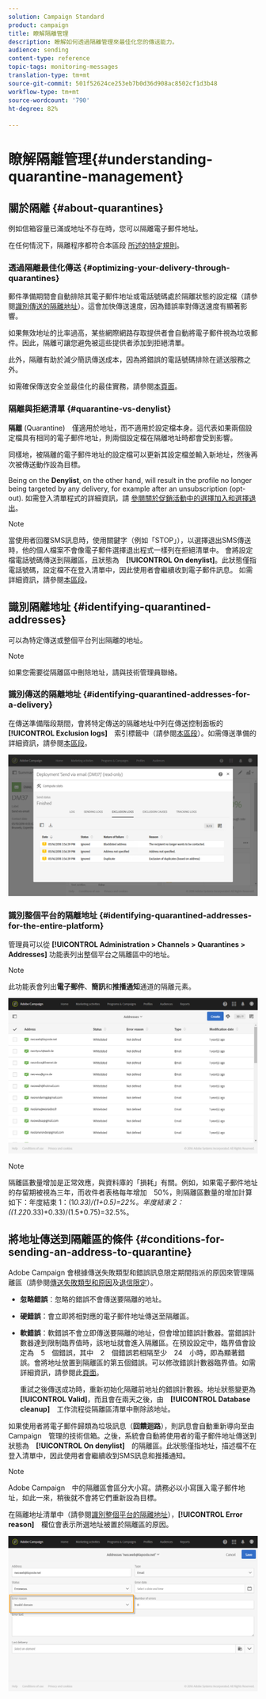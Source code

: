 ```yaml
---
solution: Campaign Standard
product: campaign
title: 瞭解隔離管理
description: 瞭解如何透過隔離管理來最佳化您的傳送能力。
audience: sending
content-type: reference
topic-tags: monitoring-messages
translation-type: tm+mt
source-git-commit: 501f52624ce253eb7b0d36d908ac8502cf1d3b48
workflow-type: tm+mt
source-wordcount: '790'
ht-degree: 82%

---
```



# 瞭解隔離管理{#understanding-quarantine-management}

## 關於隔離 {#about-quarantines}

例如信箱容量已滿或地址不存在時，您可以隔離電子郵件地址。

在任何情況下，隔離程序都符合本區段 [所述的特定規則](#conditions-for-sending-an-address-to-quarantine)。

### 透過隔離最佳化傳送 {#optimizing-your-delivery-through-quarantines}

郵件準備期間會自動排除其電子郵件地址或電話號碼處於隔離狀態的設定檔（請參閱[識別傳送的隔離地址](#identifying-quarantined-addresses-for-a-delivery)）。這會加快傳送速度，因為錯誤率對傳送速度有顯著影響。

如果無效地址的比率過高，某些網際網路存取提供者會自動將電子郵件視為垃圾郵件。因此，隔離可讓您避免被這些提供者添加到拒絕清單。

此外，隔離有助於減少簡訊傳送成本，因為將錯誤的電話號碼排除在遞送服務之外。

如需確保傳送安全並最佳化的最佳實務，請參閱[本頁面](https://helpx.adobe.com/tw/campaign/kb/delivery-best-practices.html)。

### 隔離與拒絕清單 {#quarantine-vs-denylist}

**隔離** (Quarantine)　僅適用於地址，而不適用於設定檔本身。這代表如果兩個設定檔具有相同的電子郵件地址，則兩個設定檔在隔離地址時都會受到影響。

同樣地，被隔離的電子郵件地址的設定檔可以更新其設定檔並輸入新地址，然後再次被傳送動作設為目標。

Being on the **Denylist**, on the other hand, will result in the profile no longer being targeted by any delivery, for example after an unsubscription (opt-out). 如需登入清單程式的詳細資訊，請 [參閱關於促銷活動中的選擇加入和選擇退出](../../audiences/using/about-opt-in-and-opt-out-in-campaign.md)。

>[!NOTE]
>
>當使用者回覆SMS訊息時，使用關鍵字（例如「STOP」），以選擇退出SMS傳送時，他的個人檔案不會像電子郵件選擇退出程式一樣列在拒絕清單中。 會將設定檔電話號碼傳送到隔離區，且狀態為　**[!UICONTROL On denylist]**。此狀態僅指電話號碼，設定檔不在登入清單中，因此使用者會繼續收到電子郵件訊息。 如需詳細資訊，請參閱[本區段](../../channels/using/managing-incoming-sms.md#managing-stop-sms)。

## 識別隔離地址 {#identifying-quarantined-addresses}

可以為特定傳送或整個平台列出隔離的地址。

>[!NOTE]
>
>如果您需要從隔離區中刪除地址，請與技術管理員聯絡。

### 識別傳送的隔離地址 {#identifying-quarantined-addresses-for-a-delivery}

在傳送準備階段期間，會將特定傳送的隔離地址中列在傳送控制面板的　**[!UICONTROL Exclusion logs]**　索引標籤中（請參閱[本區段](../../sending/using/monitoring-a-delivery.md#exclusion-logs)）。如需傳送準備的詳細資訊，請參閱[本區段](../../sending/using/preparing-the-send.md)。

![](assets/exclusion_logs.png)

### 識別整個平台的隔離地址 {#identifying-quarantined-addresses-for-the-entire-platform}

管理員可以從 **[!UICONTROL Administration > Channels > Quarantines > Addresses]** 功能表列出整個平台之隔離區中的地址。

>[!NOTE]
>
>此功能表會列出&#x200B;**電子郵件**、**簡訊**&#x200B;和&#x200B;**推播通知**&#x200B;通道的隔離元素。

![](assets/quarantines1.png)

>[!NOTE]
>
>隔離區數量增加是正常效應，與資料庫的「損耗」有關。例如，如果電子郵件地址的存留期被視為三年，而收件者表格每年增加　50%，則隔離區數量的增加計算如下：年度結束 1：(1*0.33)/(1+0.5)=22%。年度結束 2：((1.22*0.33)+0.33)/(1.5+0.75)=32.5%。

## 將地址傳送到隔離區的條件 {#conditions-for-sending-an-address-to-quarantine}

Adobe Campaign 會根據傳送失敗類型和錯誤訊息限定期間指派的原因來管理隔離區（請參閱[傳送失敗類型和原因](../../sending/using/understanding-delivery-failures.md#delivery-failure-types-and-reasons)及[退信限定](../../sending/using/understanding-delivery-failures.md#bounce-mail-qualification)）。

* **忽略錯誤**：忽略的錯誤不會傳送要隔離的地址。
* **硬錯誤**：會立即將相對應的電子郵件地址傳送至隔離區。
* **軟錯誤**：軟錯誤不會立即傳送要隔離的地址，但會增加錯誤計數器。當錯誤計數器達到限制臨界值時，該地址就會進入隔離區。在預設設定中，臨界值會設定為　5　個錯誤，其中　2　個錯誤若相隔至少　24　小時，即為顯著錯誤。會將地址放置到隔離區的第五個錯誤。可以修改錯誤計數器臨界值。如需詳細資訊，請參閱此[頁面](../../administration/using/configuring-email-channel.md#email-channel-parameters)。

   重試之後傳送成功時，重新初始化隔離前地址的錯誤計數器。地址狀態變更為　**[!UICONTROL Valid]**，而且會在兩天之後，由　**[!UICONTROL Database cleanup]**　工作流程從隔離區清單中刪除該地址。

如果使用者將電子郵件歸類為垃圾訊息（**回饋迴路**），則訊息會自動重新導向至由　Campaign　管理的技術信箱。之後，系統會自動將使用者的電子郵件地址傳送到狀態為　**[!UICONTROL On denylist]**　的隔離區。此狀態僅指地址，描述檔不在登入清單中，因此使用者會繼續收到SMS訊息和推播通知。

>[!NOTE]
Adobe Campaign　中的隔離區會區分大小寫。請務必以小寫匯入電子郵件地址，如此一來，稍後就不會將它們重新設為目標。

在隔離地址清單中（請參閱[識別整個平台的隔離地址](#identifying-quarantined-addresses-for-the-entire-platform)），**[!UICONTROL Error reason]**　欄位會表示所選地址被置於隔離區的原因。

![](assets/quarantines2.png)


